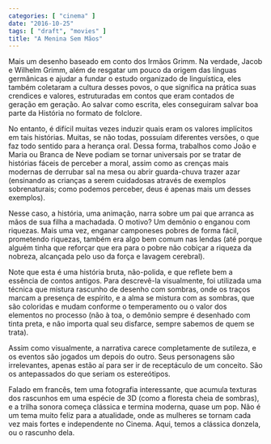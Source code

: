 ```yaml
---
categories: [ "cinema" ]
date: "2016-10-25"
tags: [ "draft", "movies" ]
title: "A Menina Sem Mãos"
---
```

Mais um desenho baseado em conto dos Irmãos Grimm. Na verdade, Jacob
e Wilhelm Grimm, além de resgatar um pouco da origem das línguas
germânicas e ajudar a fundar o estudo organizado de linguística, eles
também coletaram a cultura desses povos, o que significa na prática
suas crendices e valores, estruturadas em contos que eram contados de
geração em geração. Ao salvar como escrita, eles conseguiram salvar
boa parte da História no formato de folclore.

No entanto, é difícil muitas vezes induzir quais eram os valores
implícitos em tais histórias. Muitas, se não todas, possuíam
diferentes versões, o que faz todo sentido para a herança oral. Dessa
forma, trabalhos como João e Maria ou Branca de Neve podiam se tornar
universais por se tratar de histórias fáceis de perceber a moral,
assim como as crenças mais modernas de derrubar sal na mesa ou abrir
guarda-chuva trazer azar (ensinando as crianças a serem cuidadosas
através de exemplos sobrenaturais; como podemos perceber, deus é apenas
mais um desses exemplos).

Nesse caso, a história, uma animação, narra sobre um pai que arranca
as mãos de sua filha a machadada. O motivo? Um demônio o enganou
com riquezas. Mais uma vez, enganar camponeses pobres de forma fácil,
prometendo riquezas, também era algo bem comum nas lendas (até porque
alguém tinha que reforçar que era para o pobre não cobiçar a riqueza
da nobreza, alcançada pelo uso da força e lavagem cerebral).

Note que esta é uma história bruta, não-polida, e que reflete bem a
essência de contos antigos. Para descrevê-la visualmente, foi utilizada
uma técnica que mistura rascunho de desenho com sombras, onde os traços
marcam a presença de espírito, e a alma se mistura com as sombras, que
são coloridas e mudam conforme o temperamento ou o valor dos elementos
no processo (não à toa, o demônio sempre é desenhado com tinta preta,
e não importa qual seu disfarce, sempre sabemos de quem se trata).

Assim como visualmente, a narrativa carece completamente de sutileza,
e os eventos são jogados um depois do outro. Seus personagens são
irrelevantes, apenas estão aí para ser ir de receptáculo de um
conceito. São os antepassados do que seriam os estereótipos.

Falado em francês, tem uma fotografia interessante, que acumula texturas
dos rascunhos em uma espécie de 3D (como a floresta cheia de sombras),
e a trilha sonora começa clássica e termina moderna, quase um pop. Não
é um tema muito feliz para a atualidade, onde as mulheres se tornam
cada vez mais fortes e independente no Cinema. Aqui, temos a clássica
donzela, ou o rascunho dela.
